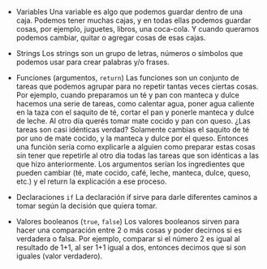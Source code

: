 * Variables
Una variable es algo que podemos guardar dentro de una caja. Podemos tener muchas cajas, y en todas ellas podemos guardar cosas, por ejemplo, juguetes, libros, una coca-cola. Y cuando queramos podemos cambiar, quitar o agregar cosas de esas cajas.

* Strings
Los strings son un grupo de letras, números o símbolos que podemos usar para crear palabras y/o frases.

* Funciones (argumentos, `return`)
Las funciones son un conjunto de tareas que podemos agrupar para no repetir tantas veces ciertas cosas. 
Por ejemplo, cuando preparamos un té y pan con manteca y dulce hacemos una serie de tareas, como calentar agua, poner agua caliente en la taza con el saquito de té, cortar el pan y ponerle manteca y dulce de leche.
Al otro día querés tomar mate cocido y pan con queso. ¿Las tareas son casi idénticas verdad? Solamente cambias el saquito de té por uno de mate cocido, y la manteca y dulce por el queso.
Entonces una función sería como explicarle a alguien como preparar estas cosas sin tener que repetirle al otro dia todas las tareas que son idénticas a las que hizo anteriormente.
Los argumentos serían los ingredientes que pueden cambiar (té, mate cocido, café, leche, manteca, dulce, queso, etc.) y el return la explicación a ese proceso.


* Declaraciones `if`
La declaración if sirve para darle diferentes caminos a tomar según la decisión que quiera tomar.

* Valores booleanos (`true`, `false`)
Los valores booleanos sirven para hacer una comparación entre 2 o más cosas y poder decirnos si es verdadera o falsa. Por ejemplo, comparar si el número 2 es igual al resultado de 1+1, al ser 1+1  igual a dos, entonces decimos que si son iguales (valor verdadero).